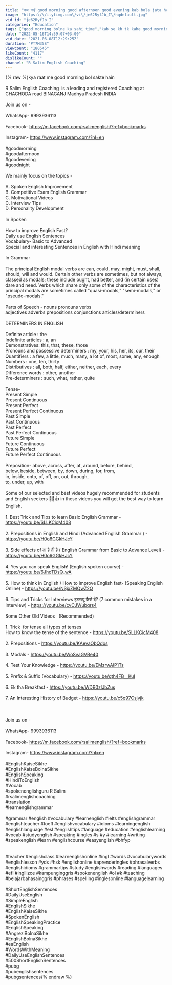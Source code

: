 ```yaml
---
title: "कब कहें good morning good afternoon good evening kab bola jata hai | perfect time to say | R Salim"
image: "https:\/\/i.ytimg.com\/vi\/je62RyfJb_I\/hqdefault.jpg"
vid_id: "je62RyfJb_I"
categories: "Education"
tags: ["good morning bolne ka sahi time","kab se kb tk kahe good morning good evening","good morning बोलने का सही समय"]
date: "2022-05-16T14:59:07+03:00"
vid_date: "2021-06-08T12:29:25Z"
duration: "PT7M35S"
viewcount: "180545"
likeCount: "4117"
dislikeCount: ""
channel: "R Salim English Coaching"
---
```

{% raw %}kya raat me good morning bol sakte hain<br /><br />R Salim English Coaching  is a leading and registered Coaching at CHACHODA road BINAGANJ Madhya Pradesh INDIA <br /><br />Join us on -<br /><br />WhatsApp- 9993936113<br /><br />Facebook- <a rel="nofollow" target="blank" href="https://m.facebook.com/rsalimenglish/?ref=bookmarks">https://m.facebook.com/rsalimenglish/?ref=bookmarks</a><br /><br />Instagram- <a rel="nofollow" target="blank" href="https://www.instagram.com/?hl=en">https://www.instagram.com/?hl=en</a><br /><br />#goodmorning<br />#goodafternoon<br />#goodevening<br />#goodnight<br /><br />We mainly focus on the topics - <br /><br />A. Spoken English Improvement <br />B. Competitive Exam English Grammar <br />C. Motivational Videos <br />C. Interview Tips <br />D. Personality Development <br /><br />In Spoken <br /><br />How to improve English Fast? <br />Daily use English Sentences <br />Vocabulary- Basic to Advanced <br />Special and interesting Sentences in English with Hindi meaning <br /><br />In Grammar <br /><br />The principal English modal verbs are can, could, may, might, must, shall, should, will and would. Certain other verbs are sometimes, but not always, classed as modals; these include ought, had better, and (in certain uses) dare and need. Verbs which share only some of the characteristics of the principal modals are sometimes called &quot;quasi-modals,&quot; &quot;semi-modals,&quot; or &quot;pseudo-modals.&quot;<br /><br />Parts of Speech - nouns pronouns verbs<br />adjectives adverbs prepositions conjunctions articles/determiners<br /><br />DETERMINERS IN ENGLISH<br /><br />Definite article : the<br />Indefinite articles : a, an<br />Demonstratives: this, that, these, those<br />Pronouns and possessive determiners : my, your, his, her, its, our, their<br />Quantifiers : a few, a little, much, many, a lot of, most, some, any, enough<br />Numbers : one, ten, thirty<br />Distributives : all, both, half, either, neither, each, every<br />Difference words : other, another<br />Pre-determiners : such, what, rather, quite<br /><br />Tense- <br />Present Simple <br />Present Continuous <br />Present Perfect <br />Present Perfect Continuous<br />Past Simple <br />Past Continuous <br />Past Perfect<br />Past Perfect Continuous<br />Future Simple<br />Future Continuous<br />Future Perfect<br />Future Perfect Continuous<br /><br />Preposition- above, across, after, at, around, before, behind,<br />below, beside, between, by, down, during, for, from,<br />in, inside, onto, of, off, on, out, through,<br />to, under, up, with<br /><br />Some of our selected and best videos hugely recommended for students and English seekers 🙂🔥👍 in these videos you will get the best way to learn English. <br /><br />1. Best Trick and Tips to learn Basic English Grammar - <br /><a rel="nofollow" target="blank" href="https://youtu.be/SLLKCicM408">https://youtu.be/SLLKCicM408</a><br /><br />2. Prepositions in English and Hindi (Advanced English Grammar ) - <a rel="nofollow" target="blank" href="https://youtu.be/H0o6GGkHJcY">https://youtu.be/H0o6GGkHJcY</a><br /><br />3. Side effects of ता है ती है ( English Grammar from Basic to Advance Level) - <a rel="nofollow" target="blank" href="https://youtu.be/H0o6GGkHJcY">https://youtu.be/H0o6GGkHJcY</a><br /><br />4. Yes you can speak English! (English spoken course) - <a rel="nofollow" target="blank" href="https://youtu.be/6JhqTDsQ_wA">https://youtu.be/6JhqTDsQ_wA</a><br /><br />5. How to think in English / How to improve English fast- (Speaking English Online) - <a rel="nofollow" target="blank" href="https://youtu.be/NSjxZMQwZ2Q">https://youtu.be/NSjxZMQwZ2Q</a><br /><br />6. Tips and Tricks for Interviews इंटरव्यू कैसे दें? (7 common mistakes in a Interview) - <a rel="nofollow" target="blank" href="https://youtu.be/cvCJWubqrs4">https://youtu.be/cvCJWubqrs4</a><br /><br />Some Other Old Videos   (Recommended)<br /><br />1. Trick  for tense all types of tenses <br />How to know the tense of the sentence - <a rel="nofollow" target="blank" href="https://youtu.be/SLLKCicM408">https://youtu.be/SLLKCicM408</a><br /><br />2. Prepositions - <a rel="nofollow" target="blank" href="https://youtu.be/KAevaObQdos">https://youtu.be/KAevaObQdos</a><br /><br />3. Modals - <a rel="nofollow" target="blank" href="https://youtu.be/WoSvaGVBe40">https://youtu.be/WoSvaGVBe40</a><br /><br />4. Test Your Knowledge - <a rel="nofollow" target="blank" href="https://youtu.be/EMzrwAIP1Ts">https://youtu.be/EMzrwAIP1Ts</a><br /><br />5. Prefix &amp; Suffix (Vocabulary) - <a rel="nofollow" target="blank" href="https://youtu.be/gth4FB__KuI">https://youtu.be/gth4FB__KuI</a><br /><br />6. Ek tha Breakfast - <a rel="nofollow" target="blank" href="https://youtu.be/WDB0zIJbZus">https://youtu.be/WDB0zIJbZus</a><br /><br />7. An Interesting History of Budget - <a rel="nofollow" target="blank" href="https://youtu.be/c5q97Csjvjk">https://youtu.be/c5q97Csjvjk</a><br /><br /><br /><br />Join us on -<br /><br />WhatsApp- 9993936113<br /><br />Facebook- <a rel="nofollow" target="blank" href="https://m.facebook.com/rsalimenglish/?ref=bookmarks">https://m.facebook.com/rsalimenglish/?ref=bookmarks</a><br /><br />Instagram- <a rel="nofollow" target="blank" href="https://www.instagram.com/?hl=en">https://www.instagram.com/?hl=en</a><br /><br />#EnglishKaiseSikhe<br />#EnglishKaiseBolnaSikhe<br />#EnglishSpeaking<br />#HindiToEnglish<br />#Vocab<br />#spokenenglishguru R Salim<br />#rsalimenglishcoaching <br />#translation <br />#learnenglishgrammar<br /><br />#grammar #english #vocabulary #learnenglish #ielts #englishgrammar #englishteacher #toefl #englishvocabulary #idioms #learningenglish #englishlanguage #esl #englishtips #language #education #englishlearning #vocab #studyenglish #speaking #ingles #s #y #learning #writing #speakenglish #learn #englishcourse #easyenglish #bhfyp<br /><br /><br />#teacher #englishclass #learnenglishonline #ingl #words #vocabularywords #englishlesson #yds #hsk #englishonline #aprenderingles #phrasalverbs #englishidioms #grammartips #study #englishwords #reading #languages #efl #ingilizce #kampunginggris #spokenenglish #ol #k #teaching #belajarbahasainggris #phrases #spelling #inglesonline #languagelearning<br /><br />#ShortEnglishSentences<br />#DailyUseEnglish<br />#SimpleEnglish<br />#EnglishSikhe<br />#EnglishKaiseSikhe<br />#SpokenEnglish<br />#EnglishSpeakingPractice<br />#EnglishSpeaking<br />#AngreziBolnaSikhe<br />#EnglishBolnaSikhe<br />#eaEnglish<br />#WordsWithMeaning<br />#DailyUseEnglishSentences<br />#500ShortEnglishSentences<br />#pubg<br />#pubenglishsentences<br />#pubgsentences{% endraw %}
